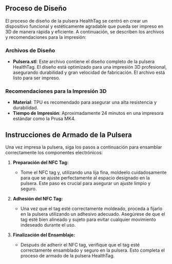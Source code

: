 ## Proceso de Diseño

El proceso de diseño de la pulsera HealthTag se centró en crear un dispositivo funcional y estéticamente agradable que pueda ser impreso en 3D de manera rápida y eficiente. A continuación, se describen los archivos y recomendaciones para la impresión:

### Archivos de Diseño

- **Pulsera.stl**: Este archivo contiene el diseño completo de la pulsera HealthTag. El diseño está optimizado para una impresión 3D profesional, asegurando durabilidad y gran velocidad de fabricación. El archivo está listo para ser impreso.

### Recomendaciones para la Impresión 3D

- **Material**: TPU es recomendado para asegurar una alta resistencia y durabilidad.
- **Tiempo de Impresión**: Aproximadamente 24 minutos en una impresora estándar como la Prusa MK4.

## Instrucciones de Armado de la Pulsera

Una vez impresa la pulsera, siga los pasos a continuación para ensamblar correctamente los componentes electrónicos:

1. **Preparación del NFC Tag:**
   - Tome el NFC tag y, utilizando una lija fina, moldeelo cuidadosamente para que se ajuste perfectamente al espacio designado en la pulsera. Este paso es crucial para asegurar un ajuste limpio y seguro.
   
2. **Adhesión del NFC Tag:**
   - Una vez que el tag esté correctamente moldeado, proceda a fijarlo en la pulsera utilizando un adhesivo adecuado. Asegúrese de que el tag esté bien alineado y sujeto para evitar cualquier movimiento indeseado durante el uso.

3. **Finalización del Ensamblaje:**
   - Después de adherir el NFC tag, verifique que el tag esté correctamente ensamblado y seguro en la pulsera. Esto completa el proceso de armado de la pulsera HealthTag.
